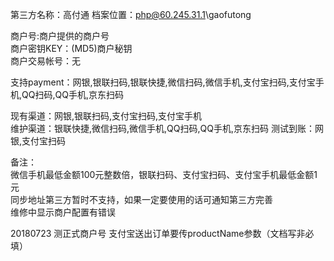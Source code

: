 第三方名称：高付通 
档案位置：php@60.245.31.1\gaofutong
 
商户号:商户提供的商户号  
商户密钥KEY：(MD5)商户秘钥  
商户交易帐号：无  
 
支持payment：网银,银联扫码,银联快捷,微信扫码,微信手机,支付宝扫码,支付宝手机,QQ扫码,QQ手机,京东扫码
 
现有渠道：网银,银联扫码,支付宝扫码,支付宝手机  
维护渠道：银联快捷,微信扫码,微信手机,QQ扫码,QQ手机,京东扫码 
测试到账：网银,支付宝扫码  
 
备注：  
微信手机最低金额100元整数倍，银联扫码、支付宝扫码、支付宝手机最低金额1元  
同步地址第三方暂时不支持，如果一定要使用的话可通知第三方完善  
维修中显示商户配置有错误

20180723
测正式商户号
支付宝送出订单要传productName参数（文档写非必填）  
